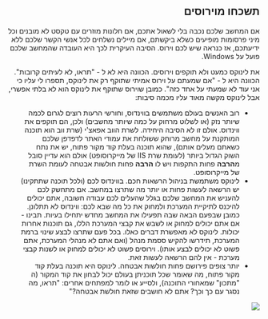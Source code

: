 <?php require("../../entete.php");?> <?php require("../../base.php");?> <?php require("../../fonctions.php");?>

<div id="corps" class="rtl" dir="rtl">

<h2>תשכחו מוירוסים</h2>

<p>אם המחשב שלכם נכבה בלי לשאול אתכם, אם חלונות מוזרים עם טקסט לא 
מובנים וכל מיני פרסומות מופיעים כשלא ביקשתם, אם מיילים נשלחים לכל אנשי הקשר שלכם ללא ידיעתכם, אז כנראה שיש לכם וירוס.
 הסיבה העיקרית לכך היא העובדה שהמחשב שלכם פועל על Windows.</p>

<p> את לינוקס כמעט ולא תוקפים וירוסים. הכוונה היא לא ל - "תראו, לא לעיתים קרובות". הכוונה היא ל - "אם שמעתם על וירוס אמיתי שתוקף רק את לינוקס, תספרו לי עליו כי אני עוד לא שמעתי על אחד כזה". כמובן שוירוס שתוקף את לינוקס הוא לא בלתי אפשרי, אבל לינוקס מקשה מאוד עליו מכמה סיבות: </p>

<ul>

<li>רוב האנשים בעולם משתמשים בווינדוס, וחורשי הרעות רוצים לגרום לכמה שיותר נזק (או לשלוט מרחוק על כמה שיותר מחשבים) ולכן, הם תוקפים את ווינדוס. אולם זו לא הסיבה היחידה. לשרת הווב אפאצ'י (שרת ווב הוא תוכנה המותקנת על מחשב מרוחק ששולחת את עמודי האתר לדפדפן שלכם כשאתם מעלים אותם), שהוא תוכנה בעלת קוד מקור פתוח, יש את נתח השוק הגדול ביותר (לעומת שרת IIS של מייקרוסופט) אולם הוא עדיין סובל מ<b>הרבה</b> פחות התקפות ויש לו <b>הרבה</b> פחות חולשות אבטחה לעומת השרת של מייקרוסופט.</li>

<li> לינוקס משתמשת בניהול הרשאות חכם. בווינדוס לכם (ולכל תוכנה שתתקינו) יש הרשאה לעשות פחות או יותר מה שתרצו במחשב. אם מתחשק לכם להעניש את המחשב שלכם בגלל שהעלים לכם עבודה חשובה, אתם יכולים להיכנס לתיקיית המערכת ולמחוק את כל מה שבא לכם: ווינדוס לא תתלונן. כמובן שבפעם הבאה שבה תפעילו את המחשב מחדש יתחילו בעיות. תבינו - אם אתם יכולים למחוק או לשבש את קבצי המערכת הללו, גם תוכנות אחרות יכולות. לינוקס לא מאפשרת דברים כאלו. בכל פעם שתרצו לבצע שינוי ברמת המערכת, תידרשו להקיש ססמת מנהל (ואם אתם לא מנהלי המערכת, אתם פשוט לא יכולים לבצע אותו). וירוסים פשוט לא יכולים למחוק או לשנות קבצי מערכת - אין להם הרשאה לעשות זאת.</li>

<li> יותר צופים פירושם פחות חולשות אבטחה. לינוקס היא תוכנה בעלת קוד מקור פתוח, מה שאומר שכל תוכניתן בעולם יכול לבחון את קוד המקור (ה "מתכון" שמאחורי התוכנה), ולסייע או לומר למפתחים אחרים: "תראו, מה נסגר עם כך וכך? אתם לא חושבים שזאת חולשת אבטחה?" </li>

</ul>

<img src="Images/viruses_thumb.png" />

</div>
<?php require("../../license_he.php");?>


